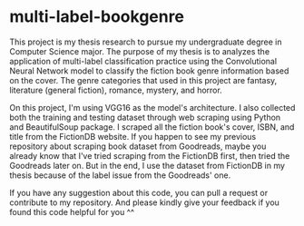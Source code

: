 # multi-label-bookgenre
This project is my thesis research to pursue my undergraduate degree in Computer Science major.
The purpose of my thesis is to analyzes the application of multi-label classification practice using the Convolutional Neural Network model to classify the fiction book genre information based on the cover. The genre categories that used in this project are fantasy, literature (general fiction), romance, mystery, and horror.

On this project, I'm using VGG16 as the model's architecture. I also collected both the training and testing dataset through web scraping using Python and BeautifulSoup package. I scraped all the fiction book's cover, ISBN, and title from the FictionDB website. 
If you happen to see my previous repository about scraping book dataset from Goodreads, maybe you already know that I've tried scraping from the FictionDB first, then tried the Goodreads later on. But in the end, I use the dataset from FictionDB in my thesis because of the label issue from the Goodreads' one.

If you have any suggestion about this code, you can pull a request or contribute to my repository. And please kindly give your feedback if you found this code helpful for you ^^
